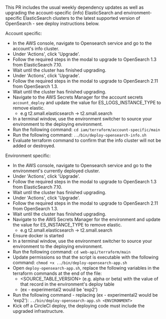 This PR includes the usual weekly dependency updates as well as upgrading the account-specific (info) ElasticSearch and environment-specific ElasticSearch clusters to the latest supported version of OpenSearch - see deploy instructions below.

Account specific:
- In the AWS console, navigate to Opensearch service and go to the account's info cluster.
- Under 'Actions', click 'Upgrade'.
- Follow the required steps in the modal to upgrade to OpenSearch 1.3 from ElasticSearch 7.10.
- Wait until the cluster has finished upgrading.
- Under 'Actions', click 'Upgrade'.
- Follow the required steps in the modal to upgrade to OpenSearch 2.11 from OpenSearch 1.3.
- Wait until the cluster has finished upgrading.
- Navigate to the AWS Secrets Manager for the account secrets `account_deploy` and update the value for ES_LOGS_INSTANCE_TYPE to remove elastic.
    - e.g t2.small.elasticsearch -> t2.small.search
- In a terminal window, use the environment switcher to source your environment to the deploying environment.
- Run the following command:
    `cd iam/terraform/account-specific/main`
- Run the following command:
    `../bin/deploy-opensearch-info.sh`
- Evaluate terraform command to confirm that the info cluster will not be added or destroyed.


Environment specific: 
- In the AWS console, navigate to Opensearch service and go to the environment's currently deployed cluster.
- Under 'Actions', click 'Upgrade'.
- Follow the required steps in the modal to upgrade to OpenSearch 1.3 from ElasticSearch 7.10.
- Wait until the cluster has finished upgrading.
- Under 'Actions', click 'Upgrade'.
- Follow the required steps in the modal to upgrade to OpenSearch 2.11 from OpenSearch 1.3.
- Wait until the cluster has finished upgrading.
- Navigate to the AWS Secrets Manager for the environment and update the value for ES_INSTANCE_TYPE to remove elastic.
    - e.g t2.small.elasticsearch -> t2.small.search
- Ensure docker is started
- In a terminal window, use the environment switcher to source your environment to the deploying environment.
- Run the following command:
    `cd web-api/terraform/main`
- Update permissions so that the script is executable with the following command:
    `chmod +x ../bin/deploy-opensearch-app.sh`
- Open `deploy-opensearch-app.sh`, replace the following variables in the terraform commands at the end of the file:
    - <SOURCE_TABLE_VERSION> (e.g. alpha or beta) with the value of that record in the environment's deploy table
    - <ENVIRONMENT> (ex - experimental2 would be 'exp2')
- Run the following command - replacing <ENVIRONMENT> (ex - experimental2 would be 'exp2'):
    `../bin/deploy-opensearch-app.sh <ENVIRONMENT>`
- Kick off a CircleCI deploy, the deploying code must include the upgraded infrastructure.